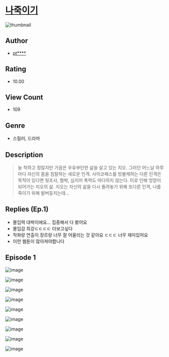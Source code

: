 # [나죽이기](https://comic.naver.com/challenge/list?titleId=810377)
![thumbnail](https://image-comic.pstatic.net/user_contents_data/challenge_comic/2023/05/23/356776/upload_3630242578570699315_480x623.jpeg)

## Author
- [pt****](https://comic.naver.com/artistTitle?id=356776)

## Rating
- 10.00

## View Count
- 109

## Genre
- 스릴러, 드라마

## Description
> 늘 착하고 정많지만 가끔은 우유부단한 삶을 살고 있는 지오. 그러던 어느날 하루마다 자신의 몸을 침탈하는 새로운 인격. 사이코패스를 방불케하는 다른 인격은 목적이 있다면 뒷조사, 협박, 심지어 폭력도 마다하지 않는다. 이로 인해 엉망이 되어가는 지오의 삶. 지오는 자신의 삶을 다시 돌려놓기 위해 또다른 인격, 나를 죽이기 위해 발버둥치는데...

## Replies (Ep.1)
- 몰입력 대박이에요... 집중해서 다 봤어요
- 몰입감 최강ㄷㄷㄷㄷ 더보고싶다
- 작화랑 연출이 장르랑 너무 잘 어울리는 것 같아요 ㄷㄷㄷ 너무 재미있어요
- 이런 웹툰이 많아져야합니다

## Episode 1
![image](https://image-comic.pstatic.net/user_contents_data/challenge_comic/2023/05/23/356776/upload_3559308496504959540.jpeg)

![image](https://image-comic.pstatic.net/user_contents_data/challenge_comic/2023/05/23/356776/upload_3990815107610392885.jpeg)

![image](https://image-comic.pstatic.net/user_contents_data/challenge_comic/2023/05/23/356776/upload_7306027383305613620.jpeg)

![image](https://image-comic.pstatic.net/user_contents_data/challenge_comic/2023/05/23/356776/upload_3832625101302543971.jpeg)

![image](https://image-comic.pstatic.net/user_contents_data/challenge_comic/2023/05/23/356776/upload_7161674718703478324.jpeg)

![image](https://image-comic.pstatic.net/user_contents_data/challenge_comic/2023/05/23/356776/upload_3919087590312521827.jpeg)

![image](https://image-comic.pstatic.net/user_contents_data/challenge_comic/2023/05/23/356776/upload_7162472049283379762.jpeg)

![image](https://image-comic.pstatic.net/user_contents_data/challenge_comic/2023/05/23/356776/upload_4134641154156541542.jpeg)

![image](https://image-comic.pstatic.net/user_contents_data/challenge_comic/2023/05/23/356776/upload_3919879033364887398.jpeg)
